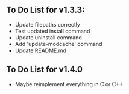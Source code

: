 ## To Do List for v1.3.3:
- Update filepaths correctly
- Test updated install command
- Update uninstall command
- Add 'update-modcache' command
- Update README.md

## To Do List for v1.4.0
- Maybe reimplement everything in C or C++
